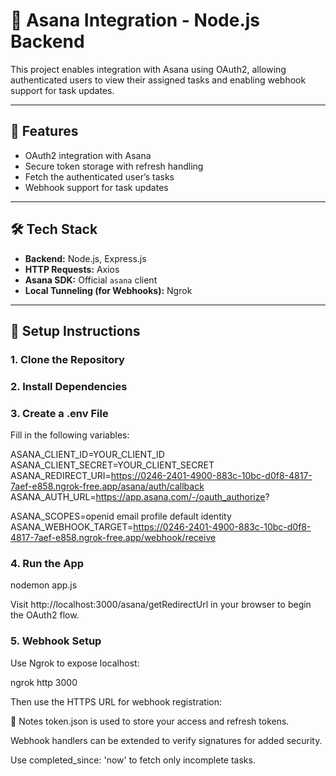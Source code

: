 # 🔗 Asana Integration - Node.js Backend

This project enables integration with Asana using OAuth2, allowing authenticated users to view their assigned tasks and enabling webhook support for task updates.

---

## 🚀 Features

- OAuth2 integration with Asana
- Secure token storage with refresh handling
- Fetch the authenticated user’s tasks
- Webhook support for task updates

---

## 🛠️ Tech Stack

- **Backend:** Node.js, Express.js
- **HTTP Requests:** Axios
- **Asana SDK:** Official `asana` client
- **Local Tunneling (for Webhooks):** Ngrok

---

## 🔧 Setup Instructions

### 1. Clone the Repository

### 2. Install Dependencies

### 3. Create a .env File

Fill in the following variables:

ASANA_CLIENT_ID=YOUR_CLIENT_ID
ASANA_CLIENT_SECRET=YOUR_CLIENT_SECRET
ASANA_REDIRECT_URI=https://0246-2401-4900-883c-10bc-d0f8-4817-7aef-e858.ngrok-free.app/asana/auth/callback
ASANA_AUTH_URL=https://app.asana.com/-/oauth_authorize?

ASANA_SCOPES=openid email profile default identity
ASANA_WEBHOOK_TARGET=https://0246-2401-4900-883c-10bc-d0f8-4817-7aef-e858.ngrok-free.app/webhook/receive


### 4. Run the App

nodemon app.js

Visit http://localhost:3000/asana/getRedirectUrl in your browser to begin the OAuth2 flow.



### 5. Webhook Setup

Use Ngrok to expose localhost:

ngrok http 3000

Then use the HTTPS URL for webhook registration:


📌 Notes
token.json is used to store your access and refresh tokens.

Webhook handlers can be extended to verify signatures for added security.

Use completed_since: 'now' to fetch only incomplete tasks.




